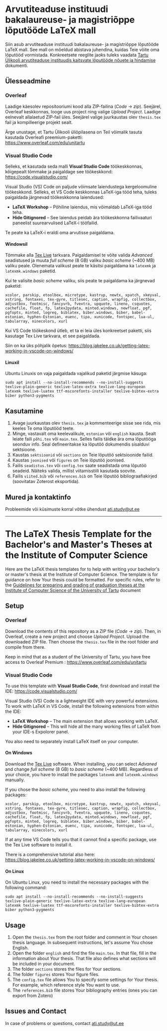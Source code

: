# Arvutiteaduse instituudi bakalaureuse- ja magistriõppe lõputööde LaTeX mall

Siin asub arvutiteaduse instituudi bakalaureuse- ja magistriõppe lõputööde LaTeX mall. See mall on mõeldud abistava juhendina, kuidas Teie võite oma lõputööd vormistada. Konkreetsete reeglite jaoks tuleks vaadata [Tartu Ülikooli arvutiteaduse instituudis kaitsvate lõputööde nõuete ja hindamise](https://cs.ut.ee/en/content/thesis-deadlines-and-guidelines) dokumenti.

## Ülesseadmine

### Overleaf

Laadige käesolev repositooriumi kood alla ZIP-failina (*Code* → *zip*). Seejärel, Overleaf keskkonnas, looge uus project ning valige *Upload Project*. Laadige eelnevalt allalaetud ZIP-fail üles. Seejärel valige juurkaustas olev `thesis.tex` fail ja kompilleerige projekt sealt.

Ärge unustage, et Tartu Ülikooli üliõpilasena on Teil võimalik tasuta kasutada Overleafi preemium-paketti: https://www.overleaf.com/edu/unitartu

### Visual Studio Code

Selleks, et kasutada seda malli **Visual Studio Code** töökeskkonnas, kõigepealt tõmmake ja paigaldage see töökeskkond: https://code.visualstudio.com/

Visual Studio (VS) Code on paljude võimsate laiendustega kergeloomuline töökeskkond. Selleks, et VS Code keskkonnas LaTeX-iga tööd teha, tuleks paigaldada järgnevad töökeskkonna laiendused:
* **LaTeX Workshop** – Põhiline laiendus, mis võimaldab LaTeX-iga tööd teha.
* **Hide Gitignored** – See laiendus peidab ära töökeskkonna failivaaturi paneelist suurearvulised LaTeX-i tööfailid.

Te peate ka LaTeX-i eraldi oma arvutisse paigaldama.

#### Windowsil

Tõmmake alla [Tex Live](https://www.tug.org/texlive/windows.html#:~:text=install%2Dtl%2Dwindows.exe) tarkvara. Paigaldamisel te võite valida *Advanced* seadistused ja muuta *full scheme* (8 GB) valiku *basic scheme* (~400 MB) valiku peale. Olenemata valikust peate te käsitsi paigaldama ka `latexmk` ja `latexmk.windows` paketid.

Kui te valisite *basic scheme* valiku, siis peate te paigaldama ka järgnevad paketid:
```
xcolor, parskip, etoolbox, microtype, kastrup, newtx, xpatch, xkeyval, xstring, fontaxes, tex-gyre, titlesec, caption, wrapfig, collectbox, adjustbox, footmisc, fancyvrb, fvextra, upquote, lineno, csquotes, cachefile, float, fp, latex2pydata, minted.windows, newfloat, pgf, pgfopts, minted, logreq, biblatex, biber.windows, biber, babel-estonian, hyphen-Estonian, euenc, tipa, xunicode, fontspec, lua-ul, tabularray, ninecolors, xurl
```

Kui VS Code töökeskond ütleb, et ta ei leia üles konkreetset paketti, siis kasutage Tex Live tarkvara, et see paigaldada.

Siin on ka üks põhjalik õpetus: https://blog.jakelee.co.uk/getting-latex-working-in-vscode-on-windows/

#### Linuxil

Ubuntu Linuxis on vaja paigaldada vajalikud paketid järgmise käsuga:
```
sudo apt install --no-install-recommends --no-install-suggests texlive-plain-generic texlive-latex-extra texlive-lang-european latexmk texlive-luatex ttf-mscorefonts-installer texlive-bibtex-extra biber python3-pygments
```

## Kasutamine

1. Avage juurkaustas olev `thesis.tex` ja kommenteerige sisse see rida, mis keeles Te oma lõputööd teete.
2. Minge, vastavalt oma keelevalikule, `estonian` või `english` kausta. Sealt leiate faili `põhi.tex` või `main.tex`. Selles failis täidke ära oma lõputööga seonduv info. Seal defineeritakse ka lõputöö dokumendis sisalduvi sektsioone.
3. Kaustas `sektsioonid` või `sections` on Teie lõputöö sektsioonide failid.
4. Kaustas `joonised` või `figures` on Teie lõputöö joonised.
5. Failis `seadistus.tex` või `config.tex` saate seadistada oma lõputöö seadeid. Näiteks valida, millist viitamisstiili kasutada soovite.
6. Failis `viited.bib` või `references.bib` on Teie lõputöö bibliograafiakirjed (soovitatav Zoterost eksportida).

## Mured ja kontaktinfo

Probleemide või küsimuste korral võtke ühendust ati.study@ut.ee

---
# The LaTeX Thesis Template for the Bachelor's and Master's Theses at the Institute of Computer Science

Here are the LaTeX thesis templates for to help with writing your bachelor's or master's thesis at the Institute of Computer Science. The template is for guidance on how Your thesis could be formatted. For specific rules, refer to the [Guidelines for preparing and grading of graduation theses at the Institute of Computer Science of the University of Tartu](https://cs.ut.ee/en/content/thesis-deadlines-and-guidelines) document

## Setup

### Overleaf

Download the contents of this repository as a ZIP file (*Code* → *zip*). Then, in Overleaf, create a new project and choose *Upload Project*. Upload the downloaded ZIP file. Then choose the `thesis.tex` file in the root folder and compile from there.

Keep in mind that as a student of the University of Tartu, you have free access to Overleaf Premium : https://www.overleaf.com/edu/unitartu

### Visual Studio Code

To use this template with **Visual Studio Code**, first download and install the IDE: https://code.visualstudio.com/

Visual Studio (VS) Code is a lightweight IDE with very powerful extensions. To work with LaTeX in VS Code, install the following extensions from within the IDE:
* **LaTeX Workshop** – The main extension that allows working with LaTeX.
* **Hide Gitignored** – This will hide all the many working files of LaTeX from your IDE-s Expolorer panel.

You also need to separately install LaTeX itself on your computer.

#### On Windows
Download the [Tex Live](https://www.tug.org/texlive/windows.html#:~:text=install%2Dtl%2Dwindows.exe) software. When installing, you can select *Advaned* and change *full scheme* (8 GB) to *basic scheme* (~400 MB). Regardless of your choice, you have to install the packages `latexmk` and `latexmk.windows` manually.

If you chose the *basic scheme*, you need to also install the following packages:
```
xcolor, parskip, etoolbox, microtype, kastrup, newtx, xpatch, xkeyval, xstring, fontaxes, tex-gyre, titlesec, caption, wrapfig, collectbox, adjustbox, footmisc, fancyvrb, fvextra, upquote, lineno, csquotes, cachefile, float, fp, latex2pydata, minted.windows, newfloat, pgf, pgfopts, minted, logreq, biblatex, biber.windows, biber, babel-estonian, hyphen-Estonian, euenc, tipa, xunicode, fontspec, lua-ul, tabularray, ninecolors, xurl
```
If at any time VS Code tells you that it cannot find a specific package, use the Tex Live software to install it.

There is a comprehensive tutorial also here: https://blog.jakelee.co.uk/getting-latex-working-in-vscode-on-windows/

#### On Linux

On Ubuntu Linux, you need to install the necessary packages with the following command:
```
sudo apt install --no-install-recommends --no-install-suggests texlive-plain-generic texlive-latex-extra texlive-lang-european latexmk texlive-luatex ttf-mscorefonts-installer texlive-bibtex-extra biber python3-pygments
```

## Usage

1. Open the `thesis.tex` from the root folder and comment in Your chosen thesis language. In subsequent instructions, let's assume You chose English.
2. Open the folder `english` and find the file `main.tex`. In that file, fill in the information about Your thesis. That file also defines what sections will be included in your document.
3. The folder `sections` stores the files for Your sections.
4. The folder `figures` stores Your figure files.
5. The `config.tex` file allows You to specify some settings for Your thesis. For example, which reference style You want to use.
6. The `references.bib` file stores Your bibliography entries (ones you can export from Zotero)

## Issues and Contact

In case of problems or questions, contact ati.study@ut.ee
